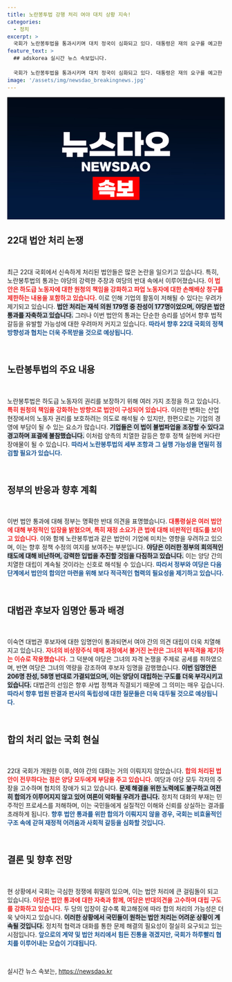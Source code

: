 ```yaml
---
title: 노란봉투법 강행 처리 여야 대치 상황 지속!
categories:
  - 정치
excerpt: >
  국회가 노란봉투법을 통과시키며 대치 정국이 심화되고 있다. 대통령은 재의 요구를 예고한 가운데, 여야의 합의 처리는 여전히 0에 그치고 있다. 이숙연 대법관 후보자의 임명안도 논란 속에서 가결됐다. 클릭해 자세히 알아보세요!
feature_text: >
  ## adskorea 실시간 뉴스 속보입니다.

  국회가 노란봉투법을 통과시키며 대치 정국이 심화되고 있다. 대통령은 재의 요구를 예고한 가운데, 여야의 합의 처리는 여전히 0에 그치고 있다. 이숙연 대법관 후보자의 임명안도 논란 속에서 가결됐다. 클릭해 자세히 알아보세요!
image: '/assets/img/newsdao_breakingnews.jpg'
---
```


<p><img src="/assets/img/newsdao_breakingnews.jpg" alt="adskorea 속보" /></p>

<h2 data-ke-size="size26">22대 법안 처리 논쟁</h2>

<p data-ke-size="size16">&nbsp;</p>

<p>최근 22대 국회에서 신속하게 처리된 법안들은 많은 논란을 일으키고 있습니다. 특히, 노란봉투법의 통과는 야당의 강력한 주장과 여당의 반대 속에서 이루어졌습니다. <b><span style="color: #ee2323;">이 법안은 하도급 노동자에 대한 원청의 책임을 강화하고 파업 노동자에 대한 손해배상 청구를 제한하는 내용을 포함하고 있습니다.</span></b> 이로 인해 기업의 활동이 저해될 수 있다는 우려가 제기되고 있습니다. <b><span style="background-color: #21538527;">법안 처리는 재석 의원 179명 중 찬성이 177명이었으며, 야당은 법안 통과를 자축하고 있습니다.</span></b> 그러나 이번 법안의 통과는 단순한 승리를 넘어서 향후 법적 갈등을 유발할 가능성에 대한 우려마저 커지고 있습니다. <b><span style="color: #1a5490;">따라서 향후 22대 국회의 정책 방향성과 협치는 더욱 주목받을 것으로 예상됩니다.</span></b></p>

<p data-ke-size="size16">&nbsp;</p>

<h2 data-ke-size="size26">노란봉투법의 주요 내용</h2>

<p data-ke-size="size16">&nbsp;</p>

<p>노란봉투법은 하도급 노동자의 권리를 보장하기 위해 여러 가지 조정을 하고 있습니다. <b><span style="color: #ee2323;">특히 원청의 책임을 강화하는 방향으로 법안이 구성되어 있습니다.</span></b> 이러한 변화는 산업 현장에서의 노동자 권리를 보호하려는 의도로 해석될 수 있지만, 한편으로는 기업의 경영에 부담이 될 수 있는 요소가 많습니다. <b><span style="background-color: #21538527;">기업들은 이 법이 불법파업을 조장할 수 있다고 경고하며 표결에 불참했습니다.</span></b> 이처럼 양측의 치열한 갈등은 향후 정책 실현에 커다란 장애물이 될 수 있습니다. <b><span style="color: #1a5490;">따라서 노란봉투법의 세부 조항과 그 실행 가능성을 면밀히 점검할 필요가 있습니다.</span></b></p>

<p data-ke-size="size16">&nbsp;</p>

<h2 data-ke-size="size26">정부의 반응과 향후 계획</h2>

<p data-ke-size="size16">&nbsp;</p>

<p>이번 법안 통과에 대해 정부는 명확한 반대 의견을 표명했습니다. <b><span style="color: #ee2323;">대통령실은 여러 법안에 대해 부정적인 입장을 밝혔으며, 특히 재정 소요가 큰 법에 대해 비판적인 태도를 보이고 있습니다.</span></b> 이와 함께 노란봉투법과 같은 법안이 기업에 미치는 영향을 우려하고 있으며, 이는 향후 정책 수정의 여지를 보여주는 부분입니다. <b><span style="background-color: #21538527;">야당은 이러한 정부의 회의적인 태도에 대해 비난하며, 강력한 입법을 추진할 것임을 다짐하고 있습니다.</span></b> 이는 양당 간의 치열한 대립이 계속될 것이라는 신호로 해석될 수 있습니다. <b><span style="color: #1a5490;">따라서 정부와 여당은 다음 단계에서 법안의 합의안 마련을 위해 보다 적극적인 협력의 필요성을 제기하고 있습니다.</span></b></p>

<p data-ke-size="size16">&nbsp;</p>

<h2 data-ke-size="size26">대법관 후보자 임명안 통과 배경</h2>

<p data-ke-size="size16">&nbsp;</p>

<p>이숙연 대법관 후보자에 대한 임명안이 통과되면서 여야 간의 의견 대립이 더욱 치열해지고 있습니다. <b><span style="color: #ee2323;">자녀의 비상장주식 매매 과정에서 불거진 논란은 그녀의 부적격을 제기하는 이슈로 작용했습니다.</span></b> 그 덕분에 야당은 그녀의 자격 논쟁을 주제로 공세를 취하였으며, 반면 여당은 그녀의 역량을 강조하여 후보자 임명을 감행했습니다. <b><span style="background-color: #21538527;">이번 임명안은 206명 찬성, 58명 반대로 가결되었으며, 이는 양당이 대립하는 구도를 더욱 부각시키고 있습니다.</span></b> 대법관의 선임은 향후 사법 정책과 직결되기 때문에 그 의미는 매우 깊습니다. <b><span style="color: #1a5490;">따라서 향후 법원 판결과 판사의 독립성에 대한 질문들은 더욱 대두될 것으로 예상됩니다.</span></b></p>

<p data-ke-size="size16">&nbsp;</p>

<h2 data-ke-size="size26">합의 처리 없는 국회 현실</h2>

<p data-ke-size="size16">&nbsp;</p>

<p>22대 국회가 개원한 이후, 여야 간의 대화는 거의 이뤄지지 않았습니다. <b><span style="color: #ee2323;">합의 처리된 법안이 전무하다는 점은 양당 모두에게 부담을 주고 있습니다.</span></b> 여당과 야당 모두 각자의 주장을 고수하며 협치의 장애가 되고 있습니다. <b><span style="background-color: #21538527;">문제 해결을 위한 노력에도 불구하고 여전히 합의가 이루어지지 않고 있어 여론이 악화될 우려가 큽니다.</span></b> 정치적 대화의 부재는 민주적인 프로세스를 저해하며, 이는 국민들에게 실질적인 이해와 신뢰를 상실하는 결과를 초래하게 됩니다. <b><span style="color: #1a5490;">향후 법안 통과를 위한 합의가 이뤄지지 않을 경우, 국회는 비효율적인 구조 속에 갇혀 재정적 어려움과 사회적 갈등을 심화할 것입니다.</span></b></p>

<p data-ke-size="size16">&nbsp;</p>

<h2 data-ke-size="size26">결론 및 향후 전망</h2>

<p data-ke-size="size16">&nbsp;</p>

<p>현 상황에서 국회는 극심한 정쟁에 휘말려 있으며, 이는 법안 처리에 큰 걸림돌이 되고 있습니다. <b><span style="color: #ee2323;">야당은 법안 통과에 대한 자축과 함께, 여당은 반대의견을 고수하며 대립 구도를 강화하고 있습니다.</span></b> 두 당의 입장이 갈수록 확고해짐에 따라 합의 처리의 가능성은 더욱 낮아지고 있습니다. <b><span style="background-color: #21538527;">이러한 상황에서 국민들이 원하는 법안 처리는 어려운 상황이 계속될 것입니다.</span></b> 정치적 협력과 대화를 통한 문제 해결의 필요성이 절실히 요구되고 있는 시점입니다. <b><span style="color: #1a5490;">앞으로의 계약 및 법안 처리에서 힘든 진통을 겪겠지만, 국회가 하루빨리 협치를 이루어내는 모습이 기대됩니다.</span></b></p>

<p data-ke-size="size16">&nbsp;</p>
실시간 뉴스 속보는, <a href="https://newsdao.kr" rel="dofollow">https://newsdao.kr</a>


